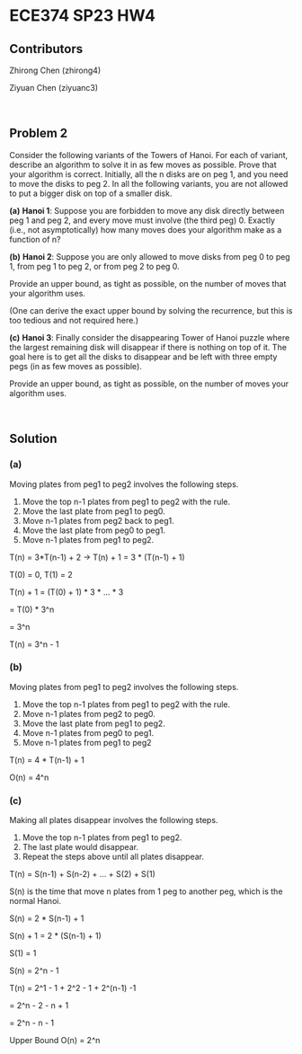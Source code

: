 # ECE374 SP23 HW4

## Contributors

Zhirong Chen (zhirong4)

Ziyuan Chen (ziyuanc3)

<br>

## Problem 2

Consider the following variants of the Towers of Hanoi. For each of variant, describe an algorithm to solve it in as few moves as possible. Prove that your algorithm is correct. Initially, all the n disks are on peg 1, and you need to move the disks to peg 2. In all the following variants, you are not allowed to put a bigger disk on top of a smaller disk.


**(a)** **Hanoi 1**: Suppose you are forbidden to move any disk directly between peg 1 and peg
2, and every move must involve (the third peg) 0. Exactly (i.e., not asymptotically)
how many moves does your algorithm make as a function of n?

**(b)** **Hanoi 2**: Suppose you are only allowed to move disks from peg 0 to peg 1, from peg 1
to peg 2, or from peg 2 to peg 0.

Provide an upper bound, as tight as possible, on the number of moves that your
algorithm uses.

(One can derive the exact upper bound by solving the recurrence, but this is too
tedious and not required here.)

**(c)** **Hanoi 3**: Finally consider the disappearing Tower of Hanoi puzzle where the largest
remaining disk will disappear if there is nothing on top of it. The goal here is to
get all the disks to disappear and be left with three empty pegs (in as few moves as
possible).

Provide an upper bound, as tight as possible, on the number of moves your algorithm
uses.

<br>

## Solution

### **(a)** 

Moving plates from peg1 to peg2 involves the following steps.

1. Move the top n-1 plates from peg1 to peg2 with the rule.
2. Move the last plate from peg1 to peg0.
3. Move n-1 plates from peg2 back to peg1.
4. Move the last plate from peg0 to peg1.
5. Move n-1 plates from peg1 to peg2.

T(n) = 3*T(n-1) + 2 -> T(n) + 1 = 3 * (T(n-1) + 1)

T(0) = 0, T(1) = 2

T(n) + 1 = (T(0) + 1) * 3 * ... * 3

= T(0) * 3^n

= 3^n

T(n) = 3^n - 1

### **(b)** 

Moving plates from peg1 to peg2 involves the following steps.

1. Move the top n-1 plates from peg1 to peg2 with the rule.
2. Move n-1 plates from peg2 to peg0.
3. Move the last plate from peg1 to peg2.
4. Move n-1 plates from peg0 to peg1.
5. Move n-1 plates from peg1 to peg2

T(n) = 4 * T(n-1) + 1

O(n) = 4^n

### **(c)** 

Making all plates disappear involves the following steps.

1. Move the top n-1 plates from peg1 to peg2.
2. The last plate would disappear.
3. Repeat the steps above until all plates disappear.

T(n) = S(n-1) + S(n-2) + ... + S(2) + S(1) 

S(n) is the time that move n plates from 1 peg to another peg, which is the normal Hanoi.

S(n) = 2 * S(n-1) + 1

S(n) + 1 = 2 * (S(n-1) + 1)

S(1) = 1

S(n) = 2^n - 1

T(n) = 2^1 - 1 + 2^2 - 1 + 2^(n-1) -1

= 2^n - 2 - n + 1

= 2^n - n - 1

Upper Bound O(n) = 2^n


 